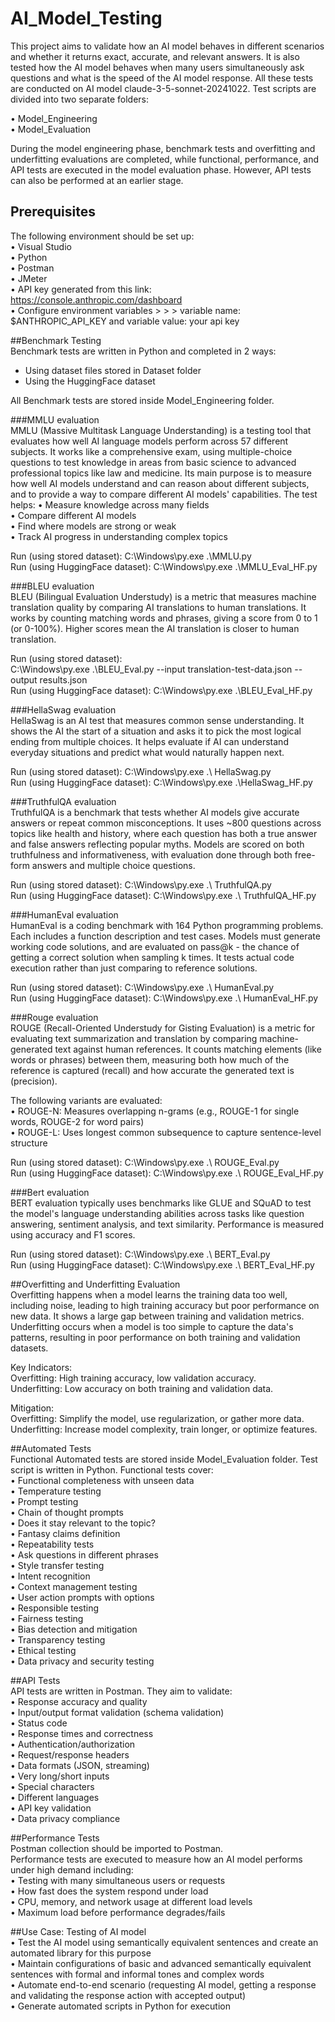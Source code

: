 # AI_Model_Testing
This project aims to validate how an AI model behaves in different scenarios and whether it returns exact, accurate, and relevant answers. It is also tested how the AI model behaves when many users simultaneously ask questions and what is the speed of the AI model response. All these tests are conducted on AI model claude-3-5-sonnet-20241022. Test scripts are divided into two separate folders: 

•	Model_Engineering<br/> 
•	Model_Evaluation

During the model engineering phase, benchmark tests and overfitting and underfitting evaluations are completed, while functional, performance, and API tests are executed in the model evaluation phase. However, API tests can also be performed at an earlier stage.

## Prerequisites
The following environment should be set up:<br/>
•	Visual Studio<br/>
•	Python<br/>
•	Postman<br/>
•	JMeter<br/>
•	API key generated from this link: https://console.anthropic.com/dashboard<br/> 
•	Configure environment variables > > > variable name: $ANTHROPIC_API_KEY and variable value: your api key<br/>

##Benchmark Testing<br/>
Benchmark tests are written in Python and completed in 2 ways:<br/>
-	Using dataset files stored in Dataset folder<br/>
-	Using the HuggingFace dataset<br/> 

All Benchmark tests are stored inside Model_Engineering folder.<br/>

###MMLU evaluation<br/>
MMLU (Massive Multitask Language Understanding) is a testing tool that evaluates how well AI language models perform across 57 different subjects. It works like a comprehensive exam, using multiple-choice questions to test knowledge in areas from basic science to advanced professional topics like law and medicine. Its main purpose is to measure how well AI models understand and can reason about different subjects, and to provide a way to compare different AI models' capabilities. The test helps:
•	Measure knowledge across many fields<br/>
•	Compare different AI models<br/>
•	Find where models are strong or weak<br/>
•	Track AI progress in understanding complex topics

Run (using stored dataset):  C:\Windows\py.exe .\MMLU.py<br/>
Run (using HuggingFace dataset):  C:\Windows\py.exe .\MMLU_Eval_HF.py

###BLEU evaluation<br/>
BLEU (Bilingual Evaluation Understudy) is a metric that measures machine translation quality by comparing AI translations to human translations. It works by counting matching words and phrases, giving a score from 0 to 1 (or 0-100%). Higher scores mean the AI translation is closer to human translation.

Run (using stored dataset):<br/>
C:\Windows\py.exe .\BLEU_Eval.py --input translation-test-data.json --output results.json<br/>
Run (using HuggingFace dataset):  C:\Windows\py.exe .\BLEU_Eval_HF.py

###HellaSwag evaluation<br/>
HellaSwag is an AI test that measures common sense understanding. It shows the AI the start of a situation and asks it to pick the most logical ending from multiple choices. It helps evaluate if AI can understand everyday situations and predict what would naturally happen next. 

Run (using stored dataset):  C:\Windows\py.exe .\ HellaSwag.py<br/>
Run (using HuggingFace dataset):  C:\Windows\py.exe .\HellaSwag_HF.py

###TruthfulQA evaluation<br/>
TruthfulQA is a benchmark that tests whether AI models give accurate answers or repeat common misconceptions. It uses ~800 questions across topics like health and history, where each question has both a true answer and false answers reflecting popular myths. Models are scored on both truthfulness and informativeness, with evaluation done through both free-form answers and multiple choice questions.

Run (using stored dataset):  C:\Windows\py.exe .\ TruthfulQA.py<br/>
Run (using HuggingFace dataset):  C:\Windows\py.exe .\ TruthfulQA_HF.py

###HumanEval evaluation<br/>
HumanEval is a coding benchmark with 164 Python programming problems. Each includes a function description and test cases. Models must generate working code solutions, and are evaluated on pass@k - the chance of getting a correct solution when sampling k times. It tests actual code execution rather than just comparing to reference solutions.

Run (using stored dataset):  C:\Windows\py.exe .\ HumanEval.py<br/>
Run (using HuggingFace dataset):  C:\Windows\py.exe .\ HumanEval_HF.py

###Rouge evaluation<br/>
ROUGE (Recall-Oriented Understudy for Gisting Evaluation) is a metric for evaluating text summarization and translation by comparing machine-generated text against human references. It counts matching elements (like words or phrases) between them, measuring both how much of the reference is captured (recall) and how accurate the generated text is (precision).

The following variants are evaluated:<br/>
•	ROUGE-N: Measures overlapping n-grams (e.g., ROUGE-1 for single words, ROUGE-2 for word pairs)<br/>
•	ROUGE-L: Uses longest common subsequence to capture sentence-level structure

Run (using stored dataset):  C:\Windows\py.exe .\ ROUGE_Eval.py<br/>
Run (using HuggingFace dataset):  C:\Windows\py.exe .\ ROUGE_Eval_HF.py

###Bert evaluation<br/>
BERT evaluation typically uses benchmarks like GLUE and SQuAD to test the model's language understanding abilities across tasks like question answering, sentiment analysis, and text similarity. Performance is measured using accuracy and F1 scores.

Run (using stored dataset):  C:\Windows\py.exe .\ BERT_Eval.py<br/>
Run (using HuggingFace dataset):  C:\Windows\py.exe .\ BERT_Eval_HF.py

##Overfitting and Underfitting Evaluation<br/>
Overfitting happens when a model learns the training data too well, including noise, leading to high training accuracy but poor performance on new data. It shows a large gap between training and validation metrics. Underfitting occurs when a model is too simple to capture the data's patterns, resulting in poor performance on both training and validation datasets.

Key Indicators:<br/>
Overfitting: High training accuracy, low validation accuracy.<br/>
Underfitting: Low accuracy on both training and validation data.

Mitigation:<br/>
Overfitting: Simplify the model, use regularization, or gather more data.<br/>
Underfitting: Increase model complexity, train longer, or optimize features.

##Automated Tests<br/>
Functional Automated tests are stored inside Model_Evaluation folder. Test script is written in Python. Functional tests cover:<br/>
•	Functional completeness with unseen data<br/>
•	Temperature testing<br/>
•	Prompt testing<br/>
•	Chain of thought prompts<br/>
•	Does it stay relevant to the topic?<br/>
•	Fantasy claims definition<br/>
•	Repeatability tests<br/>
•	Ask questions in different phrases<br/>
•	Style transfer testing<br/>
•	Intent recognition<br/>
•	Context management testing<br/>
•	User action prompts with options<br/>
•	Responsible testing<br/>
•	Fairness testing<br/>
•	Bias detection and mitigation<br/>
•	Transparency testing<br/>
•	Ethical testing<br/>
•	Data privacy and security testing

##API Tests<br/>
API tests are written in Postman. They aim to validate:<br/>
•	Response accuracy and quality<br/>
•	Input/output format validation (schema validation)<br/>
•	Status code<br/>
•	Response times and correctness<br/>
•	Authentication/authorization<br/>
•	Request/response headers<br/>
•	Data formats (JSON, streaming)<br/>
•	Very long/short inputs<br/>
•	Special characters<br/>
•	Different languages<br/>
•	API key validation<br/>
•	Data privacy compliance<br/>

##Performance Tests<br/>
Postman collection should be imported to Postman.<br/>
Performance tests are executed to measure how an AI model performs under high demand including:<br/>
•	Testing with many simultaneous users or requests<br/>
•	How fast does the system respond under load<br/>
•	CPU, memory, and network usage at different load levels<br/>
•	Maximum load before performance degrades/fails<br/>

##Use Case: Testing of AI model<br/>
•	Test the AI model using semantically equivalent sentences and create an automated library for this purpose<br/>
•	Maintain configurations of basic and advanced semantically equivalent sentences with formal and informal tones and complex words<br/>
•	Automate end-to-end scenario (requesting AI model, getting a response and validating the response action with accepted output)<br/>
•	Generate automated scripts in Python for execution


